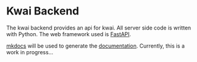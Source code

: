 # Kwai Backend

The kwai backend provides an api for kwai. All server side code is written
with Python. The web framework used is [FastAPI](https://fastapi.tiangolo.com/).

[mkdocs](https://www.mkdocs.org/) will be used to generate the [documentation](./docs/index.md). 
Currently, this is a work in progress...  
